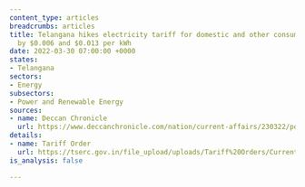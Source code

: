 ```yaml
---
content_type: articles
breadcrumbs: articles
title: Telangana hikes electricity tariff for domestic and other consumer categories
  by $0.006 and $0.013 per kWh
date: 2022-03-30 07:00:00 +0000
states:
- Telangana
sectors:
- Energy
subsectors:
- Power and Renewable Energy
sources:
- name: Deccan Chronicle
  url: https://www.deccanchronicle.com/nation/current-affairs/230322/power-tariff-to-go-up-by-14-from-april-1.html
details:
- name: Tariff Order
  url: https://tserc.gov.in/file_upload/uploads/Tariff%20Orders/Current%20Year%20Orders/2022/RST%20Schedule%20for%20FY%202022-23.pdf
is_analysis: false

---
```

